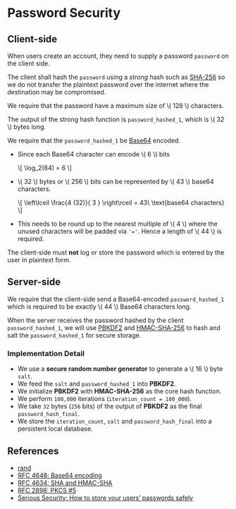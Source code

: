 # Password Security

## Client-side

When users create an account, they need to supply a password `password` on the
client side.

The client shall hash the `password` using a *strong* hash such as
[SHA-256](https://tools.ietf.org/html/rfc4634) so we do not transfer the
plaintext password over the internet where the destination may be compromised.

We require that the password have a maximum size of \\( 128 \\) characters.

The output of the strong hash function is `password_hashed_1`, which is
\\( 32 \\) bytes long.

We require that the `password_hashed_1` be
[Base64](https://tools.ietf.org/html/rfc4648) encoded.

- Since each Base64 character can encode \\( 6 \\) bits

	\\[
		\log_2(64) = 6
	\\]

- \\( 32 \\) bytes or \\( 256 \\) bits can be represented by \\( 43 \\) base64
  characters.

	\\[
		\left\lceil \frac{4 (32)}{ 3 } \right\rceil = 43\ \text{base64 characters} 
	\\]

- This needs to be round up to the nearest multiple of \\( 4 \\) where the
  unused characters will be padded via `'='`. Hence a length of \\( 44 \\) is
  required.

The client-side must **not** log or store the password which is entered by the
user in plaintext form.

## Server-side

We require that the client-side send a Base64-encoded `password_hashed_1` which
is required to be exactly \\( 44 \\) Base64 characters long.

When the server receives the password hashed by the client `password_hashed_1`,
we will use [PBKDF2](https://tools.ietf.org/html/rfc2898)
and [HMAC-SHA-256](https://www.ietf.org/rfc/rfc2104.txt) to hash and salt the
`password_hashed_1` for secure storage.

### Implementation Detail

- We use a **secure random number generator** to generate a \\( 16 \\) byte
  `salt`.
- We feed the `salt` and `password_hashed_1` into **PBKDF2**.
- We initialize **PBKDF2** with **HMAC-SHA-256** as the core hash function.
- We perform `100,000` iterations (`iteration_count = 100_000`).
- We take `32` bytes (`256` bits) of the output of **PBKDF2** as the final
  `password_hash_final`.
- We store the `iteration_count`, `salt` and `password_hash_final` into a
  persistent local database.

## References

- [rand](https://docs.rs/rand/0.7.3/rand/)
- [RFC 4648: Base64 encoding](https://tools.ietf.org/html/rfc4648)
- [RFC 4634: SHA and HMAC-SHA](https://tools.ietf.org/html/rfc4634)
- [RFC 2898: PKCS #5](https://tools.ietf.org/html/rfc2898)
- [Serious Security: How to store your users’ passwords safely](https://nakedsecurity.sophos.com/2013/11/20/serious-security-how-to-store-your-users-passwords-safely/)

